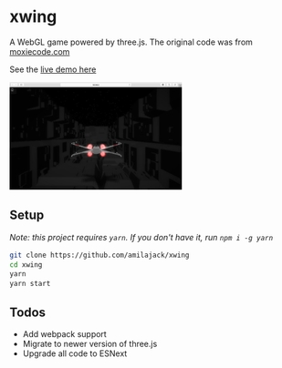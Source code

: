 xwing
=====
A WebGL game powered by three.js. The original code was from [moxiecode.com](http://oos.moxiecode.com/js_webgl/xwing/)

See the [live demo here](https://amilajack.github.io/xwing/)

<a href="https://amilajack.github.io/xwing/"><img src="./img/demo.png" width="60%"></a>

## Setup
*Note: this project requires `yarn`. If you don't have it, run `npm i -g yarn`*
```bash
git clone https://github.com/amilajack/xwing
cd xwing
yarn
yarn start
```

## Todos
* Add webpack support
* Migrate to newer version of three.js
* Upgrade all code to ESNext
